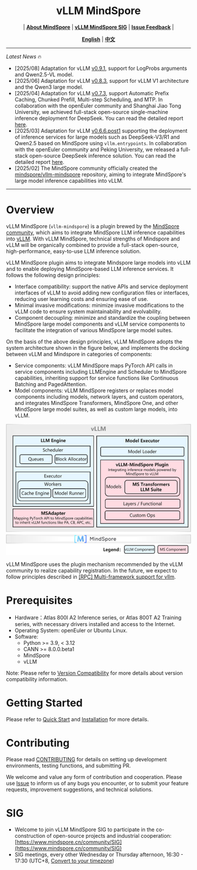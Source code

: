 <h1 align="center">
vLLM MindSpore
</h1>

<p align="center">
| <a href="https://www.mindspore.cn/en/"><b>About MindSpore</b></a> | <a href="https://www.mindspore.cn/community/SIG"><b>vLLM MindSpore SIG</b></a> | <a href="https://gitee.com/mindspore/vllm-mindspore/issues"><b>Issue Feedback</b></a> |
</p>

<p align="center">
<a href="README_en.md"><b>English</b></a> | <a href="README.md"><b>中文</b></a>
</p>

---
*Latest News* 🔥

- [2025/08] Adaptation for vLLM [v0.9.1](https://github.com/vllm-project/vllm/releases/tag/v0.9.1), support for LogProbs arguments and Qwen2.5-VL model.
- [2025/06] Adaptation for vLLM [v0.8.3](https://github.com/vllm-project/vllm/releases/tag/v0.8.3), support for vLLM V1 architecture and the Qwen3 large model.
- [2025/04] Adaptation for vLLM [v0.7.3](https://github.com/vllm-project/vllm/releases/tag/v0.7.3), support Automatic Prefix Caching, Chunked Prefill, Multi-step Scheduling, and MTP. In collaboration with the openEuler community and Shanghai Jiao Tong University, we achieved full-stack open-source single-machine inference deployment for DeepSeek. You can read the detailed report [here](https://news.pku.edu.cn/xwzh/e13046c47d03471c8cebb950bd1f4598.htm).
- [2025/03] Adaptation for vLLM [v0.6.6.post1](https://github.com/vllm-project/vllm/releases/tag/v0.6.6.post1) supporting the deployment of inference services for large models such as DeepSeek-V3/R1 and Qwen2.5 based on MindSpore using `vllm.entrypoints`. In collaboration with the openEuler community and Peking University, we released a full-stack open-source DeepSeek inference solution. You can read the detailed report [here](https://news.pku.edu.cn/xwzh/e13046c47d03471c8cebb950bd1f4598.htm).
- [2025/02] The MindSpore community officially created the [mindspore/vllm-mindspore](https://gitee.com/mindspore/vllm-mindspore) repository, aiming to integrate MindSpore's large model inference capabilities into vLLM.

---

# Overview

vLLM MindSpore (`vllm-mindspore`) is a plugin brewed by the [MindSpore community](https://www.mindspore.cn/en), which aims to integrate MindSpore LLM inference capabilities into [vLLM](https://github.com/vllm-project/vllm). With vLLM MindSpore, technical strengths of Mindspore and vLLM will be organically combined to provide a full-stack open-source, high-performance, easy-to-use LLM inference solution.

vLLM MindSpore plugin aims to integrate Mindspore large models into vLLM and to enable deploying MindSpore-based LLM inference services. It follows the following design principles:

- Interface compatibility: support the native APIs and service deployment interfaces of vLLM to avoid adding new configuration files or interfaces, reducing user learning costs and ensuring ease of use.
- Minimal invasive modifications: minimize invasive modifications to the vLLM code to ensure system maintainability and evolvability.
- Component decoupling: minimize and standardize the coupling between MindSpore large model components and vLLM service components to facilitate the integration of various MindSpore large model suites.

On the basis of the above design principles, vLLM MindSpore adopts the system architecture shown in the figure below, and implements the docking between vLLM and Mindspore in categories of components:

- Service components: vLLM MindSpore maps PyTorch API calls in service components including LLMEngine and Scheduler to MindSpore capabilities, inheriting support for service functions like Continuous Batching and PagedAttention.
- Model components: vLLM MindSpore registers or replaces model components including models, network layers, and custom operators, and integrates MindSpore Transformers, MindSpore One, and other MindSpore large model suites, as well as custom large models, into vLLM.

<div align="center">
  <img src="docs/arch.png" alt="Description" width="800" />
</div>

vLLM MindSpore uses the plugin mechanism recommended by the vLLM community to realize capability registration. In the future, we expect to follow principles described in [[RPC] Multi-framework support for vllm](https://gitee.com/mindspore/vllm-mindspore/issues/IBTNRG).

# Prerequisites

- Hardware：Atlas 800I A2 Inference series, or Atlas 800T A2 Training series, with necessary drivers installed and access to the Internet.
- Operating System: openEuler or Ubuntu Linux.
- Software:
  - Python >= 3.9, < 3.12
  - CANN >= 8.0.0.beta1
  - MindSpore
  - vLLM

Note: Please refer to [Version Compatibility](https://gitee.com/mindspore/docs/blob/master/docs/vllm_mindspore/docs/source_en/getting_started/installation/installation.md) for more details about version compatibility information.

# Getting Started

Please refer to [Quick Start](https://gitee.com/mindspore/docs/blob/master/docs/vllm_mindspore/docs/source_en/getting_started/quick_start/quick_start.md) and [Installation](https://gitee.com/mindspore/docs/blob/master/docs/vllm_mindspore/docs/source_en/getting_started/installation/installation.md) for more details.

# Contributing

Please read [CONTRIBUTING](https://gitee.com/mindspore/docs/blob/master/docs/vllm_mindspore/docs/source_en/developer_guide/contributing.md) for details on setting up development environments, testing functions, and submitting PR.

We welcome and value any form of contribution and cooperation. Please use [Issue](https://gitee.com/mindspore/vllm-mindspore/issues) to inform us of any bugs you encounter, or to submit your feature requests, improvement suggestions, and technical solutions.

# SIG

- Welcome to join vLLM MindSpore SIG to participate in the co-construction of open-source projects and industrial cooperation: [https://www.mindspore.cn/community/SIG](https://www.mindspore.cn/community/SIG)
- SIG meetings, every other Wednesday or Thursday afternoon, 16:30 - 17:30 (UTC+8,   [Convert to your timezone](https://dateful.com/convert/gmt8?t=15))
